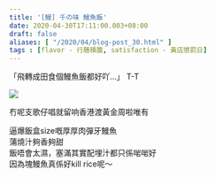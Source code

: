 ```yaml
---
title: '[鰻] 千の味 鰻魚飯'
date: 2020-04-30T17:11:00.003+08:00
draft: false
aliases: [ "/2020/04/blog-post_30.html" ]
tags : [flavor - 行膳積腹, satisfaction - 黃店懲罰日]
---
```


「飛轉成田食個鰻魚飯都好吖...」 T-T  

![](/images/oiishisushi.jpg)

冇呢支歌仔唱就留响香港渡黃金周啦唯有  
  
逼爆飯盒size嘅厚厚肉彈牙鰻魚  
蒲燒汁夠香夠甜  
飯唔會太濕，塞滿其實配埋汁都只係啱啱好  
因為塊鰻魚真係好kill rice呢～
